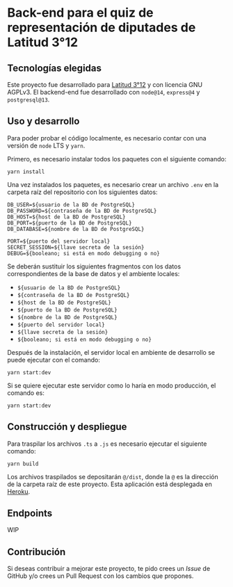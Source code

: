 # Back-end para el quiz de representación de diputades de Latitud 3°12

## Tecnologías elegidas
Este proyecto fue desarrollado para [Latitud 3°12](https://www.latitud312.com/) y con licencia GNU AGPLv3. El backend-end fue desarrollado con `node@14`, `express@4` y `postgresql@13`.

## Uso y desarrollo
Para poder probar el código localmente, es necesario contar con una versión de `node` LTS y `yarn`.

Primero, es necesario instalar todos los paquetes con el siguiente comando:
```
yarn install
```
Una vez instalados los paquetes, es necesario crear un archivo `.env` en la carpeta raíz del repositorio con los siguientes datos:
```
DB_USER=${usuario de la BD de PostgreSQL}
DB_PASSWORD=${contraseña de la BD de PostgreSQL}
DB_HOST=${host de la BD de PostgreSQL}
DB_PORT=${puerto de la BD de PostgreSQL}
DB_DATABASE=${nombre de la BD de PostgreSQL}

PORT=${puerto del servidor local}
SECRET_SESSION=${llave secreta de la sesión}
DEBUG=${booleano; si está en modo debugging o no}
```
Se deberán sustituir los siguientes fragmentos con los datos correspondientes de la base de datos y el ambiente locales:
- `${usuario de la BD de PostgreSQL}`
- `${contraseña de la BD de PostgreSQL}`
- `${host de la BD de PostgreSQL}`
- `${puerto de la BD de PostgreSQL}`
- `${nombre de la BD de PostgreSQL}`
- `${puerto del servidor local}`
- `${llave secreta de la sesión}`
- `${booleano; si está en modo debugging o no}`

Después de la instalación, el servidor local en ambiente de desarrollo se puede ejecutar con el comando:
```
yarn start:dev
```
Si se quiere ejecutar este servidor como lo haría en modo producción, el comando es:
```
yarn start:dev
```

## Construcción y despliegue
Para traspilar los archivos `.ts` a `.js` es necesario ejecutar el siguiente comando:
```
yarn build
```
Los archivos traspilados se depositarán `@/dist`, donde la `@` es la dirección de la carpeta raíz de este proyecto. Esta aplicación está desplegada en [Heroku](https://heroku.com).

## Endpoints
WIP

## Contribución
Si deseas contribuir a mejorar este proyecto, te pido crees un *Issue* de GitHub y/o crees un Pull Request con los cambios que propones.

